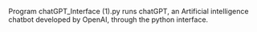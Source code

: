 Program chatGPT_Interface (1).py runs chatGPT, an Artificial intelligence chatbot developed by OpenAI, through the python interface.
